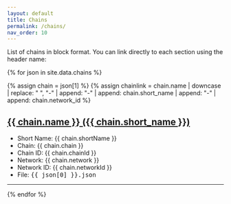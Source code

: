 ```yaml
---
layout: default
title: Chains
permalink: /chains/
nav_order: 10
---
```


List of chains in block format. You can link directly to each section using the header name:

{% for json in site.data.chains %}

{% assign chain = json[1] %}
{% assign chainlink = chain.name | downcase | replace: " ", "-" | append: "-" | append: chain.short_name | append: "-" | append: chain.network_id %}
<a name="{{ chainlink }}"/>

<h2><a href="#{{ chainlink }}">{{ chain.name }} ({{ chain.short_name }})</a></h2>
<ul>
<li>Short Name: {{ chain.shortName }}</li>
<li>Chain: {{ chain.chain }}</li>
<li>Chain ID: {{ chain.chainId }}</li>
<li>Network: {{ chain.network }}</li>
<li>Network ID: {{ chain.networkId }}</li>
<li>File: <pre style="display: inline">{{ json[0] }}.json</pre> </li>
</ul>
<hr />
{% endfor %}
